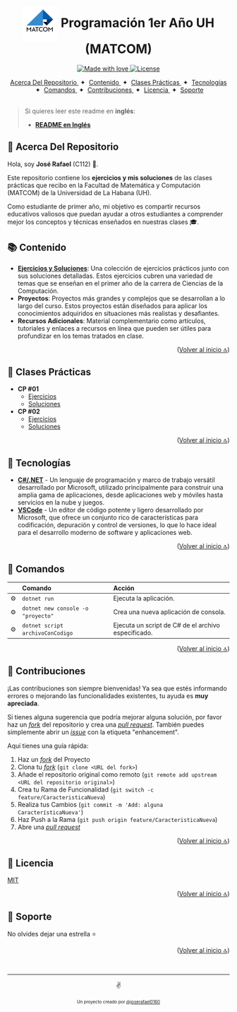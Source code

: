 <a id="top"></a>

<h1 align="center"><img src="./GH/matcom.jpeg" width="80" align="center"> Programación 1er Año UH (MATCOM)</h1>


<p align="center">
  <a href="#">
    <img src="https://img.shields.io/badge/made%20with-love-E760A4.svg" alt="Made with love">
  </a>
  <a href="https://opensource.org/licenses/MIT" target="_blank">
    <img src="https://img.shields.io/badge/license-MIT-green.svg" alt="License">
  </a>
</p>

<div align="center">
    <a href="#-acerca-del-repositorio" target="_blank">
        Acerca Del Repositorio
    </a>
    <span>&nbsp;✦&nbsp;</span>
    <a href="#-contenido" target="_blank">
        Contenido
    </a>
    <span>&nbsp;✦&nbsp;</span>
    <a href="#-clases-prácticas" target="_blank">
        Clases Prácticas
    </a>
    <span>&nbsp;✦&nbsp;</span>
    <a href="#-tecnologías" target="_blank">
        Tecnologías
    </a>
    <span>&nbsp;✦&nbsp;</span>
    <a href="#-comandos" target="_blank">
        Comandos
    </a>
    <span>&nbsp;✦&nbsp;</span>
    <a href="#-contribuciones" target="_blank">
        Contribuciones
    </a>
    <span>&nbsp;✦&nbsp;</span>
    <a href="#-licencia" target="_blank">
        Licencia
    </a>
    <span>&nbsp;✦&nbsp;</span>
    <a href="#-Soporte" target="_blank">
        Soporte
    </a>
</div>
<br>

> Si quieres leer este readme en **inglés**:
> - [**README en Inglés**](https://github.com/joserafael0160/MATCOM-Programacion-1/blob/main/README.en.md)


## 📜 Acerca Del Repositorio 
Hola, soy **José Rafael** (C112) 👋.

Este repositorio contiene los **ejercicios y mis soluciones** de las clases prácticas que recibo en la Facultad de Matemática y Computación (MATCOM) de la Universidad de La Habana (UH). 

Como estudiante de primer año, mi objetivo es compartir recursos educativos valiosos que puedan ayudar a otros estudiantes a comprender mejor los conceptos y técnicas enseñados en nuestras clases 🎓.

## 📚 Contenido
- [**Ejercicios y Soluciones**](#-clases-prácticas): Una colección de ejercicios prácticos junto con sus soluciones detalladas. Estos ejercicios cubren una variedad de temas que se enseñan en el primer año de la carrera de Ciencias de la Computación.
- **Proyectos**: Proyectos más grandes y complejos que se desarrollan a lo largo del curso. Estos proyectos están diseñados para aplicar los conocimientos adquiridos en situaciones más realistas y desafiantes.
- **Recursos Adicionales**: Material complementario como artículos, tutoriales y enlaces a recursos en línea que pueden ser útiles para profundizar en los temas tratados en clase.


<p align="right">(<a href="#top">Volver al inicio 🔝</a>)</p>

## 🧩 Clases Prácticas 
- **CP #01**
  - <a href="https://github.com/joserafael0160/MATCOM-Programacion-1/blob/main/Clases%20Pr%C3%A1cticas/CP%20%2301/cp1.pdf">Ejercicios</a>
  - <a href="https://github.com/joserafael0160/MATCOM-Programacion-1/blob/main/Clases%20Pr%C3%A1cticas/CP%20%2301/Soluciones/cp1_respuestas.pdf">Soluciones</a>
- **CP #02**
  - <a href="https://github.com/joserafael0160/MATCOM-Programacion-1/blob/main/Clases%20Pr%C3%A1cticas/CP%20%2302/cp2%20-%20Hello%20World.pdf">Ejercicios</a>
  - <a href="https://github.com/joserafael0160/MATCOM-Programacion-1/blob/main/Clases%20Pr%C3%A1cticas/CP%20%2302/Soluciones/">Soluciones</a>
  
<p align="right">(<a href="#top">Volver al inicio 🔝</a>)</p>

## 🧰 Tecnologías
- [**C#/.NET**](https://learn.microsoft.com/es-es/dotnet/csharp/) - Un lenguaje de programación y marco de trabajo versátil desarrollado por Microsoft, utilizado principalmente para construir una amplia gama de aplicaciones, desde aplicaciones web y móviles hasta servicios en la nube y juegos.
- [**VSCode**](https://code.visualstudio.com/) - Un editor de código potente y ligero desarrollado por Microsoft, que ofrece un conjunto rico de características para codificación, depuración y control de versiones, lo que lo hace ideal para el desarrollo moderno de software y aplicaciones web.


<p align="right">(<a href="#top">Volver al inicio 🔝</a>)</p>



## 🧞 Comandos
|      | Comando   | Acción                                         |
| :--- | :-------- | :-------------------------------------------- |
| ⚙️    | `dotnet run`     | Ejecuta la aplicación.           |
| ⚙️    | `dotnet new console -o "proyecto"`   | Crea una nueva aplicación de consola.    |
| ⚙️    | `dotnet script archivoConCodigo`    | Ejecuta un script de C# de el archivo especificado. |

<p align="right">(<a href="#top">Volver al inicio 🔝</a>)</p>


## 🤝 Contribuciones

¡Las contribuciones son siempre bienvenidas! Ya sea que estés informando errores o mejorando las funcionalidades existentes, tu ayuda es **muy apreciada**.

Si tienes alguna sugerencia que podría mejorar alguna solución, por favor haz un [_fork_](https://github.com/joserafael0160/MATCOM-Programacion-1/fork) del repositorio y crea una [_pull request_](https://github.com/joserafael0160/MATCOM-Programacion-1/pulls). También puedes simplemente abrir un [_issue_](https://github.com/joserafael0160/MATCOM-Programacion-1/issues) con la etiqueta "enhancement".

Aquí tienes una guía rápida:

1. Haz un [_fork_](https://github.com/joserafael0160/MATCOM-Programacion-1/fork) del Proyecto
2. Clona tu [_fork_](https://github.com/joserafael0160/MATCOM-Programacion-1/fork) (`git clone <URL del fork>`)
3. Añade el repositorio original como remoto (`git remote add upstream <URL del repositorio original>`)
4. Crea tu Rama de Funcionalidad (`git switch -c feature/CaracteristicaNueva`)
5. Realiza tus Cambios (`git commit -m 'Add: alguna CaracterísticaNueva'`)
6. Haz Push a la Rama (`git push origin feature/CaracteristicaNueva`)
7. Abre una [_pull request_](https://github.com/joserafael0160/MATCOM-Programacion-1/pulls)

<p align="right">(<a href="#top">Volver al inicio 🔝</a>)</p>

## 🔑 Licencia
[MIT](https://github.com/joserafael0160/MATCOM-Programacion-1/blob/main/LICENSE)

<p align="right">(<a href="#top">Volver al inicio 🔝</a>)</p>

## 🙏 Soporte
No olvides dejar una estrella ⭐️

<p align="right">(<a href="#top">Volver al inicio 🔝</a>)</p>

<br>
<hr>
<p align="center">✌️</p>
<p align="center">
<sub><sup>Un proyecto creado por <a href="https://github.com/joserafael0160">@joserafael0160</a></sup></sub>